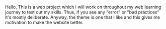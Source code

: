 Hello, 
This is a web project which I will work on throughout my web learning journey to test out my skills. Thus, if you see any "error" or "bad practices" it's mostly deliberate. Anyway, the theme is one that I like and this gives me motivation to make the website better. 